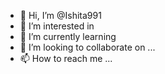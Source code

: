 - 👋 Hi, I’m @Ishita991
- 👀 I’m interested in 
- 🌱 I’m currently learning
- 💞️ I’m looking to collaborate on ...
- 📫 How to reach me ...

<!---
Ishita991/Ishita991 is a ✨ special ✨ repository because its `README.md` (this file) appears on your GitHub profile.
You can click the Preview link to take a look at your changes.
--->
